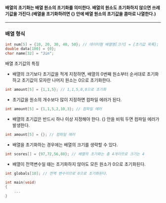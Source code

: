 #### 배열의 초기화는 배열 원소의 초기화를 의미한다. 배열의 원소도 초기화하지 않으면 쓰레기값을 가진다.(배열을 초기화하려면 {} 안에 배열 원소의 초기값을 콤마로 나열한다.)
___
### 배열 형식 ###
```c
int num[5] = {10, 20, 30, 40, 50}; // 데이터형 배열명[크기] = {초기값 목록};
double data[100] = {0};
char name[32] = "Jin";
```

배열 초기값의 특징
- 배열의 크기보다 초기값을 적게 지정하면, 배열의 0번째 원소부터 순서대로 초기화하고 초기값이 모자란 나머지 원소는 0으로 초기화한다.
```c
int amount[5] = {1,1,5}; // 1,1,5,0,0으로 초기화
```

- 초기값을 원소의 개수보다 많이 지정하면 컴파일 에러가 된다.
```c
int amount[5] = {1,1,5,2,10,3}; // 컴파일 에러
```

- 배열의 초기값은 반드시 하나 이상 지정해야 한다. {} 안을 비워 두면 컴파일 에러가 발생한다.
```c
int amount[5] = {}; // 컴파일 에러
```

- 배열을 초기화하는 경우에는 배열의 크기를 생략할 수 있다.
```c
int scores[] = {97,72,56,88}; // 배열의 초기화는 총 4개이므로 크기는 4
```

- 배열이 전역변수일 떄는 초기화하지 않아도 모든 원소가 0으로 초기화된다.
```c
int globals[10]; // 전역 변수이므로 0으로 초기화된다.

int main(void)
{
	...
}
```